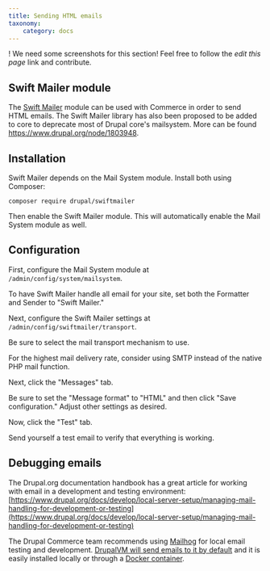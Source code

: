 ```yaml
---
title: Sending HTML emails
taxonomy:
    category: docs
---
```


! We need some screenshots for this section! Feel free to follow the *edit this page* link and contribute.

## Swift Mailer module

The [Swift Mailer](https://www.drupal.org/project/swiftmailer) module can be used with Commerce in order to send HTML emails. The Swift Mailer library has also been proposed to be added to core to deprecate most of Drupal core's mailsystem. More can be found https://www.drupal.org/node/1803948.

## Installation

Swift Mailer depends on the Mail System module.  Install both using Composer:

```
composer require drupal/swiftmailer
```

Then enable the Swift Mailer module.  This will automatically enable the Mail System module as well.

## Configuration

First, configure the Mail System module at `/admin/config/system/mailsystem`.

To have Swift Mailer handle all email for your site, set both the Formatter and Sender to "Swift Mailer."

Next, configure the Swift Mailer settings at `/admin/config/swiftmailer/transport`.

Be sure to select the mail transport mechanism to use.

For the highest mail delivery rate, consider using SMTP instead of the native PHP mail function.

Next, click the "Messages" tab.

Be sure to set the "Message format" to "HTML" and then click "Save configuration."  Adjust other settings as desired.

Now, click the "Test" tab.

Send yourself a test email to verify that everything is working.

## Debugging emails

The Drupal.org documentation handbook has a great article for working with email in a development and testing environment: [https://www.drupal.org/docs/develop/local-server-setup/managing-mail-handling-for-development-or-testing](https://www.drupal.org/docs/develop/local-server-setup/managing-mail-handling-for-development-or-testing)

The Drupal Commerce team recommends using [Mailhog](https://github.com/mailhog/MailHog) for local email testing and development. [DrupalVM will send emails to it by default](http://docs.drupalvm.com/en/latest/extras/mailhog/) and it is easily installed locally or through a [Docker container](https://hub.docker.com/r/mailhog/mailhog/).